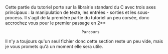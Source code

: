 Cette partie du tutoriel porte sur la librairie standard du C avec trois axes
principaux : la manipulation de texte, les entrées - sorties et les sous-process.
Il s'agit de la première partie du tutoriel un peu corsée, donc accrochez vous
pour le premier passage en 2**


                                      Parcours

Il n'y a toujours qu'un seul fichier donc cette section reste un peu vide, mais
je vous promets qu'à un moment elle sera utile.
